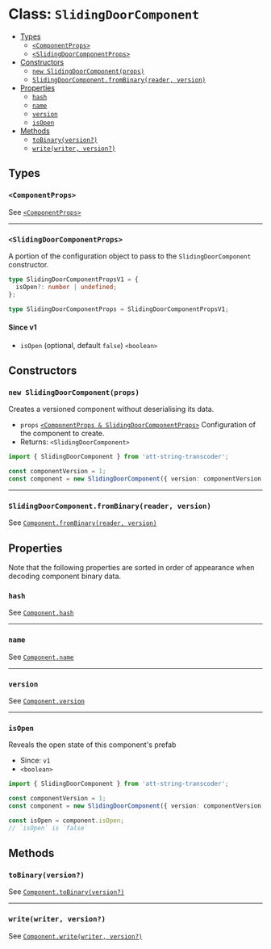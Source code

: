 # Class: `SlidingDoorComponent`

- [Types](#types)
  - [`<ComponentProps>`](#componentprops)
  - [`<SlidingDoorComponentProps>`](#slidingdoorcomponentprops)
- [Constructors](#constructors)
  - [`new SlidingDoorComponent(props)`](#new-slidingdoorcomponentprops)
  - [`SlidingDoorComponent.fromBinary(reader, version)`](#slidingdoorcomponentfrombinaryreader-version)
- [Properties](#properties)
  - [`hash`](#hash)
  - [`name`](#name)
  - [`version`](#version)
  - [`isOpen`](#isopen)
- [Methods](#methods)
  - [`toBinary(version?)`](#tobinaryversion)
  - [`write(writer, version?)`](#writewriter-version)

## Types

### `<ComponentProps>`

See [`<ComponentProps>`](./Component.md#componentprops)

---

### `<SlidingDoorComponentProps>`

A portion of the configuration object to pass to the `SlidingDoorComponent` constructor.

```ts
type SlidingDoorComponentPropsV1 = {
  isOpen?: number | undefined;
};

type SlidingDoorComponentProps = SlidingDoorComponentPropsV1;
```

#### Since v1

- `isOpen` (optional, default `false`) `<boolean>`

## Constructors

### `new SlidingDoorComponent(props)`

Creates a versioned component without deserialising its data.

- `props` [`<ComponentProps & SlidingDoorComponentProps>`](#types) Configuration of the component to create.
- Returns: `<SlidingDoorComponent>`

```ts
import { SlidingDoorComponent } from 'att-string-transcoder';

const componentVersion = 1;
const component = new SlidingDoorComponent({ version: componentVersion });
```

---

### `SlidingDoorComponent.fromBinary(reader, version)`

See [`Component.fromBinary(reader, version)`](./Component.md#componentfrombinaryreader-version)

## Properties

Note that the following properties are sorted in order of appearance when decoding component binary data.

### `hash`

See [`Component.hash`](./Component.md#hash)

---

### `name`

See [`Component.name`](./Component.md#name)

---

### `version`

See [`Component.version`](./Component.md#version)

---

### `isOpen`

Reveals the open state of this component's prefab

- Since: `v1`
- `<boolean>`

```ts
import { SlidingDoorComponent } from 'att-string-transcoder';

const componentVersion = 1;
const component = new SlidingDoorComponent({ version: componentVersion });

const isOpen = component.isOpen;
// `isOpen` is `false`
```

## Methods

### `toBinary(version?)`

See [`Component.toBinary(version?)`](./Component.md#tobinaryversion)

---

### `write(writer, version?)`

See [`Component.write(writer, version?)`](./Component.md#writewriter-version)
